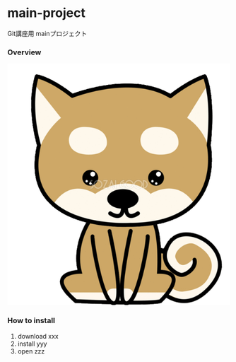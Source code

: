 # main-project
Git講座用 mainプロジェクト

### Overview
![Demo](images/7311_sample.gif)

### How to install
1. download xxx
2. install yyy
3. open zzz